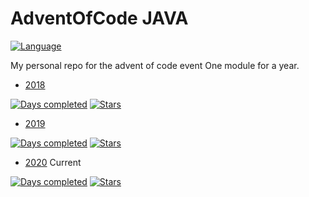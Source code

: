 # AdventOfCode JAVA
[![Language](https://img.shields.io/badge/Language-Java-orange)](https://www.java.com/)

My personal repo for the advent of code event
One module for a year.

* [2018](2018/README.md)

[![Days completed](https://img.shields.io/badge/Days%20completed-1-blue)](2018)
[![Stars](https://img.shields.io/badge/⭐️-2-yellow)]()

* [2019](2019/README.md)

[![Days completed](https://img.shields.io/badge/Days%20completed-11-blue)](../2019)
[![Stars](https://img.shields.io/badge/⭐️-19-yellow)]()

* [2020](2020/README.md) Current

[![Days completed](https://img.shields.io/badge/Days%20completed-13-blue)](2020)
[![Stars](https://img.shields.io/badge/⭐️-26-yellow)]()
